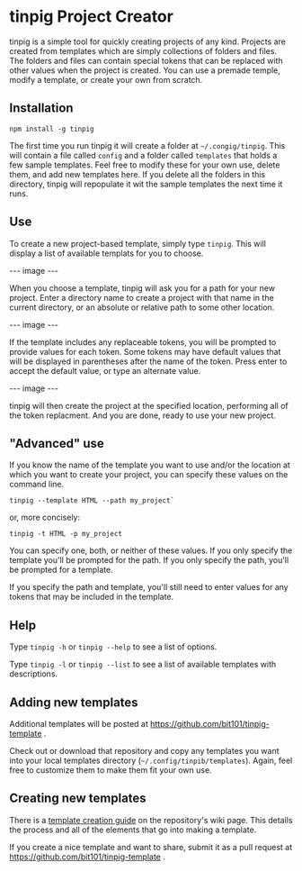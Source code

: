 # tinpig Project Creator

tinpig is a simple tool for quickly creating projects of any kind. Projects are created from templates which are simply collections of folders and files. The folders and files can contain special tokens that can be replaced with other values when the project is created. You can use a premade temple, modify a template, or create your own from scratch.

## Installation

``` shell
npm install -g tinpig
```

The first time you run tinpig it will create a folder at `~/.congig/tinpig`. This will contain a file called `config` and a folder called `templates` that holds a few sample templates. Feel free to modify these for your own use, delete them, and add new templates here. If you delete all the folders in this directory, tinpig will repopulate it wit the sample templates the next time it runs.

## Use

To create a new project-based template, simply type `tinpig`. This will display a list of available templats for you to choose.

--- image ---

When you choose a template, tinpig will ask you for a path for your new project. Enter a directory name to create a project with that name in the current directory, or an absolute or relative path to some other location.

--- image ---

If the template includes any replaceable tokens, you will be prompted to provide values for each token. Some tokens may have default values that will be displayed in parentheses after the name of the token. Press enter to accept the default value, or type an alternate value.

--- image ---

tinpig will then create the project at the specified location, performing all of the token replacment. And you are done, ready to use your new project.

## "Advanced" use

If you know the name of the template you want to use and/or the location at which you want to create your project, you can specify these values on the command line.

``` shell
tinpig --template HTML --path my_project`
```

or, more concisely:

``` shell
tinpig -t HTML -p my_project
```

You can specify one, both, or neither of these values. If you only specify the template you'll be prompted for the path. If you only specify the path, you'll be prompted for a template.

If you specify the path and template, you'll still need to enter values for any tokens that may be included in the template.

## Help

Type `tinpig -h` or `tinpig --help` to see a list of options.

Type `tinpig -l` or `tinpig --list` to see a list of available templates with descriptions.

## Adding new templates

Additional templates will be posted at https://github.com/bit101/tinpig-template .

Check out or download that repository and copy any templates you want into your local templates directory (`~/.config/tinpib/templates`). Again, feel free to customize them to make them fit your own use.

## Creating new templates

There is a [template creation guide](https://github.com/bit101/tinpig/wiki/Tinpig-Template-Guide) on the repository's wiki page. This details the process and all of the elements that go into making a template.

If you create a nice template and want to share, submit it as a pull request at https://github.com/bit101/tinpig-template .

